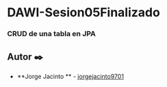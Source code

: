 # DAWI-Sesion05Finalizado
### CRUD de una tabla en JPA

## Autor ✒️

* **Jorge Jacinto ** - [jorgejacinto9701](https://github.com/jorgejacinto9701)
